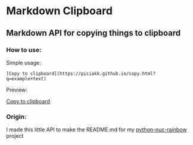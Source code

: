 # Markdown Clipboard
## Markdown API for copying things to clipboard

### How to use:
Simple usage:

`[Copy to clipboard](https://piciakk.github.io/copy.html?q=example+text)`

Preview:

[Copy to clipboard](https://piciakk.github.io/copy.html?q=example+text)

### Origin:
I made this little API to make the README.md for my [python-nuc-rainbow](https://github.com/python-nuc-rainbow) project
